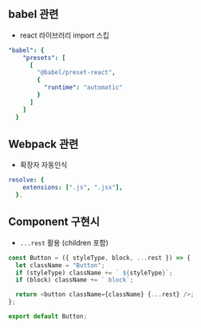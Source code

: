 ## babel 관련

- react 라이브러리 import 스킵

``` yaml
"babel": {
    "presets": [
      [
        "@babel/preset-react",
        {
          "runtime": "automatic"
        }
      ]
    ]
  }
```

## Webpack 관련

- 확장자 자동인식

```yaml
resolve: {
    extensions: [".js", ".jsx"],
  },
```

## Component 구현시

- `...rest` 활용 (children 포함)

```javascript
const Button = ({ styleType, block, ...rest }) => {
  let className = "Button";
  if (styleType) className += ` ${styleType}`;
  if (block) className += ` block`;

  return <button className={className} {...rest} />;
};

export default Button;
```